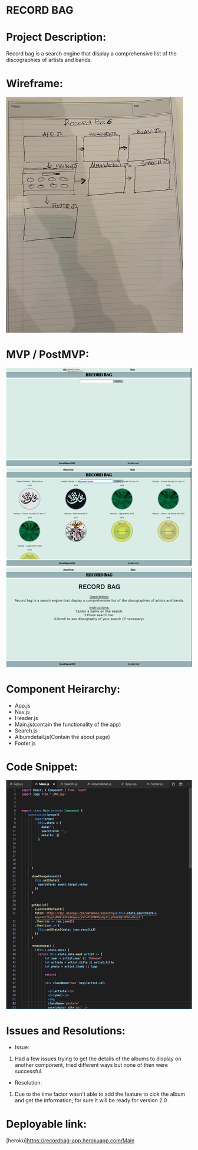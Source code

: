 # RECORD BAG

# Project Description:
Record bag is a search engine that display a comprehensive list of the discographies of artists and bands.

# Wireframe:
![wireframe](/src/images/wireframe.jpg)

# MVP / PostMVP:

![Main](/src/images/Main.png)
![Search Results](src/images/MainResults.png)
![About Page](/src/images/AboutPage.png)

# Component Heirarchy:
* App.js
* Nav.js
* Header.js
* Main.js(contain the functionality of the app)
* Search.js
* Albumdetail.js(Contain the about page)
* Footer.js


# Code Snippet:
![code snippet](/src/images/Codesnippet.png)

# Issues and Resolutions:
* Issue:
1. Had a few issues trying to get the details of the albums to display on another component, tried different ways but none of then were successful.
* Resolution:
1. Due to the time factor wasn't able to add the feature to cick the album and get the information, for sure it will be ready for version 2.0

# Deployable link:
[heroku]https://recordbag-app.herokuapp.com/Main

